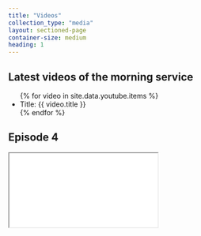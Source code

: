 ```yaml
---
title: "Videos"
collection_type: "media"
layout: sectioned-page
container-size: medium
heading: 1
---
```


## Latest videos of the morning service
<ul>
  {% for video in site.data.youtube.items %}
    <li>Title: {{ video.title }}</li>
  {% endfor %}    
</ul>


## Episode 4

<div class="icontain"><iframe title="City kids online episode 4" src="//www.youtube-nocookie.com/embed/cNP2-165_BE" allowfullscreen></iframe></div>

